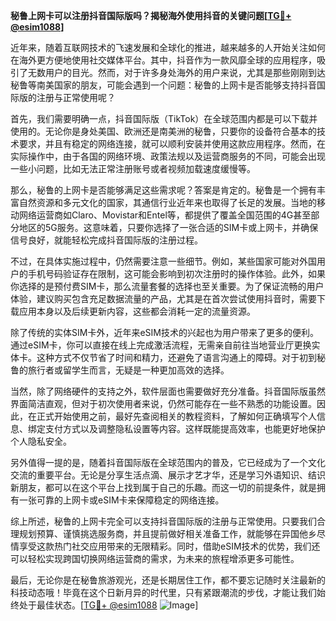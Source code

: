 **秘鲁上网卡可以注册抖音国际版吗？揭秘海外使用抖音的关键问题[[TG💪+ @esim1088](https://t.me/s/esim1088)]**

近年来，随着互联网技术的飞速发展和全球化的推进，越来越多的人开始关注如何在海外更方便地使用社交媒体平台。其中，抖音作为一款风靡全球的应用程序，吸引了无数用户的目光。然而，对于许多身处海外的用户来说，尤其是那些刚刚到达秘鲁等南美国家的朋友，可能会遇到一个问题：秘鲁的上网卡是否能够支持抖音国际版的注册与正常使用呢？

首先，我们需要明确一点，抖音国际版（TikTok）在全球范围内都是可以下载并使用的。无论你是身处美国、欧洲还是南美洲的秘鲁，只要你的设备符合基本的技术要求，并且有稳定的网络连接，就可以顺利安装并使用这款应用程序。然而，在实际操作中，由于各国的网络环境、政策法规以及运营商服务的不同，可能会出现一些小问题，比如无法正常注册账号或者视频加载速度缓慢等。

那么，秘鲁的上网卡是否能够满足这些需求呢？答案是肯定的。秘鲁是一个拥有丰富自然资源和多元文化的国家，其通信行业近年来也取得了长足的发展。当地的移动网络运营商如Claro、Movistar和Entel等，都提供了覆盖全国范围的4G甚至部分地区的5G服务。这意味着，只要你选择了一张合适的SIM卡或上网卡，并确保信号良好，就能轻松完成抖音国际版的注册过程。

不过，在具体实施过程中，仍然需要注意一些细节。例如，某些国家可能对外国用户的手机号码验证存在限制，这可能会影响到初次注册时的操作体验。此外，如果你选择的是预付费SIM卡，那么流量套餐的选择也至关重要。为了保证流畅的用户体验，建议购买包含充足数据流量的产品，尤其是在首次尝试使用抖音时，需要下载应用本身以及后续更新内容，这些都会消耗一定的流量资源。

除了传统的实体SIM卡外，近年来eSIM技术的兴起也为用户带来了更多的便利。通过eSIM卡，你可以直接在线上完成激活流程，无需亲自前往当地营业厅更换实体卡。这种方式不仅节省了时间和精力，还避免了语言沟通上的障碍。对于初到秘鲁的旅行者或留学生而言，无疑是一种更加高效的选择。

当然，除了网络硬件的支持之外，软件层面也需要做好充分准备。抖音国际版虽然界面简洁直观，但对于初次使用者来说，仍然可能存在一些不熟悉的功能设置。因此，在正式开始使用之前，最好先查阅相关的教程资料，了解如何正确填写个人信息、绑定支付方式以及调整隐私设置等内容。这样既能提高效率，也能更好地保护个人隐私安全。

另外值得一提的是，随着抖音国际版在全球范围内的普及，它已经成为了一个文化交流的重要平台。无论是分享生活点滴、展示才艺才华，还是学习外语知识、结识新朋友，都可以在这个平台上找到属于自己的乐趣。而这一切的前提条件，就是拥有一张可靠的上网卡或eSIM卡来保障稳定的网络连接。

综上所述，秘鲁的上网卡完全可以支持抖音国际版的注册与正常使用。只要我们合理规划预算、谨慎挑选服务商，并且提前做好相关准备工作，就能够在异国他乡尽情享受这款热门社交应用带来的无限精彩。同时，借助eSIM技术的优势，我们还可以轻松实现跨国切换网络运营商的需求，为未来的旅程增添更多可能性。

最后，无论你是在秘鲁旅游观光，还是长期居住工作，都不要忘记随时关注最新的科技动态哦！毕竟在这个日新月异的时代里，只有紧跟潮流的步伐，才能让我们始终处于最佳状态。[[TG💪+ @esim1088](https://t.me/s/esim1088) ![Image](https://i.postimg.cc/4NQfJmqS/Snipaste-2025-05-13-00-14-12.png)]